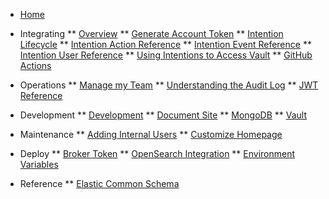 <!-- docs/_sidebar.md -->

* [Home](/)

* Integrating
** [Overview](/dev_integrate_overview.md)
** [Generate Account Token](/dev_account_token.md)
** [Intention Lifecycle](/dev_intention_lifecycle.md)
** [Intention Action Reference](/dev_intention_actions.md)
** [Intention Event Reference](/dev_intention_event.md)
** [Intention User Reference](/dev_intention_user.md)
** [Using Intentions to Access Vault](/dev_intention_usage.md)
** [GitHub Actions](/github_actions.md)

* Operations
** [Manage my Team](/ops_manage_team.md)
** [Understanding the Audit Log](/operations_audit.md)
** [JWT Reference](/operations_jwt.md)

* Development
** [Development](/development.md)
** [Document Site](/dev_docsite.md)
** [MongoDB](/dev_mongodb.md)
** [Vault](/dev_vault.md)

* Maintenance
** [Adding Internal Users](/operations_internal_user.md)
** [Customize Homepage](/dev_customize_connections.md)

* Deploy
** [Broker Token](/dev_broker_token.md)
** [OpenSearch Integration](/operations_opensearch.md)
** [Environment Variables](/dev_env_vars.md)

* Reference
** [Elastic Common Schema](https://www.elastic.co/guide/en/ecs/current/ecs-reference.html)